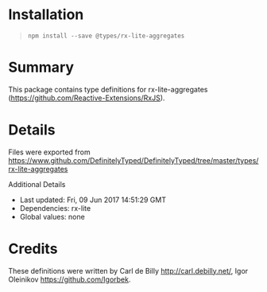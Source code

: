 # Installation
> `npm install --save @types/rx-lite-aggregates`

# Summary
This package contains type definitions for rx-lite-aggregates (https://github.com/Reactive-Extensions/RxJS).

# Details
Files were exported from https://www.github.com/DefinitelyTyped/DefinitelyTyped/tree/master/types/rx-lite-aggregates

Additional Details
 * Last updated: Fri, 09 Jun 2017 14:51:29 GMT
 * Dependencies: rx-lite
 * Global values: none

# Credits
These definitions were written by Carl de Billy <http://carl.debilly.net/>, Igor Oleinikov <https://github.com/Igorbek>.
